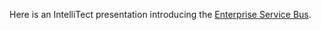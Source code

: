 
Here is an IntelliTect presentation introducing the [Enterprise Service Bus](/wp-content/uploads/2011/12/Introducing-ESB.pptx).
